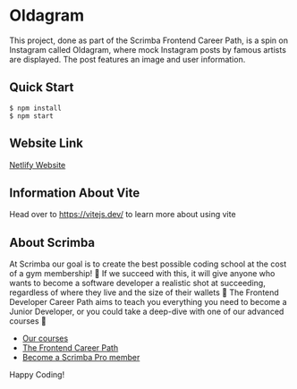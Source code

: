 # Oldagram

This project, done as part of the Scrimba Frontend Career Path, is a spin on Instagram called Oldagram, where mock Instagram posts by famous artists are displayed. The post features an image and user information.

## Quick Start

```
$ npm install
$ npm start
````

## Website Link

[Netlify Website](https://loquacious-haupia-45cf38.netlify.app/)

## Information About Vite

Head over to https://vitejs.dev/ to learn more about using vite

## About Scrimba

At Scrimba our goal is to create the best possible coding school at the cost of a gym membership! 💜
If we succeed with this, it will give anyone who wants to become a software developer a realistic shot at succeeding, regardless of where they live and the size of their wallets 🎉
The Frontend Developer Career Path aims to teach you everything you need to become a Junior Developer, or you could take a deep-dive with one of our advanced courses 🚀

- [Our courses](https://scrimba.com/allcourses)
- [The Frontend Career Path](https://scrimba.com/learn/frontend)
- [Become a Scrimba Pro member](https://scrimba.com/pricing)

Happy Coding!
